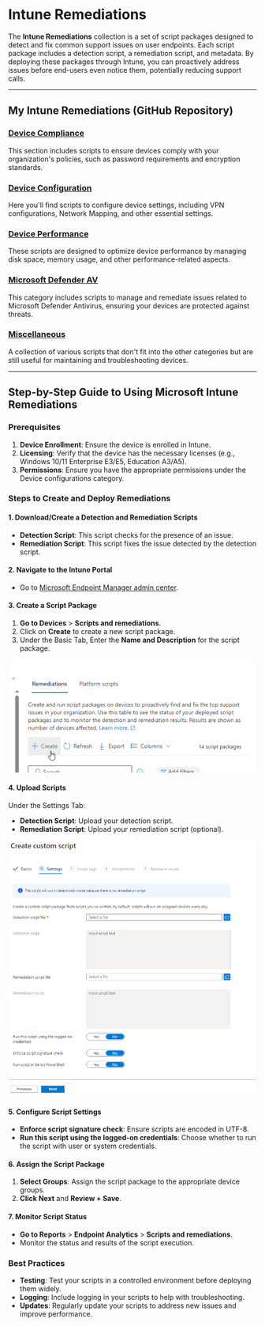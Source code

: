 # Intune Remediations

The **Intune Remediations** collection is a set of script packages designed to detect and fix common support issues on user endpoints. Each script package includes a detection script, a remediation script, and metadata. By deploying these packages through Intune, you can proactively address issues before end-users even notice them, potentially reducing support calls.

---
## My Intune Remediations (GitHub Repository)

### [Device Compliance](https://github.com/AntoPorter/Intune-Remediations/tree/main/DeviceCompliance/)

This section includes scripts to ensure devices comply with your organization's policies, such as password requirements and encryption standards.

### [Device Configuration](https://github.com/AntoPorter/Intune-Remediations/tree/main/DeviceConfiguration/)

Here you'll find scripts to configure device settings, including VPN configurations, Network Mapping,  and other essential settings.

### [Device Performance](https://github.com/AntoPorter/Intune-Remediations/tree/main/DevicePerformance/)

These scripts are designed to optimize device performance by managing disk space, memory usage, and other performance-related aspects.

### [Microsoft Defender AV](https://github.com/AntoPorter/Intune-Remediations/tree/main/MicrosoftDefenderAV/)

This category includes scripts to manage and remediate issues related to Microsoft Defender Antivirus, ensuring your devices are protected against threats.

### [Miscellaneous](https://github.com/AntoPorter/Intune-Remediations/tree/main/Miscellaneous/)

A collection of various scripts that don't fit into the other categories but are still useful for maintaining and troubleshooting devices.

---

## Step-by-Step Guide to Using Microsoft Intune Remediations

### Prerequisites
1. **Device Enrollment**: Ensure the device is enrolled in Intune.
2. **Licensing**: Verify that the device has the necessary licenses (e.g., Windows 10/11 Enterprise E3/E5, Education A3/A5).
3. **Permissions**: Ensure you have the appropriate permissions under the Device configurations category.

### Steps to Create and Deploy Remediations

#### 1. Download/Create a Detection and Remediation Scripts

- **Detection Script**: This script checks for the presence of an issue.
- **Remediation Script**: This script fixes the issue detected by the detection script.

#### 2. Navigate to the Intune Portal

- Go to [Microsoft Endpoint Manager admin center](https://endpoint.microsoft.com).

#### 3. Create a Script Package

1. **Go to Devices** > **Scripts and remediations**.
2. Click on **Create** to create a new script package.
3. Under the Basic Tab, Enter the **Name and Description** for the script package.

![Remediations-CreateScriptPackage](./Images/remediations-createscriptpackage.png)

#### 4. Upload Scripts

Under the Settings Tab:
 - **Detection Script**: Upload your detection script.
 - **Remediation Script**: Upload your remediation script (optional).

![Remediations-ScriptSettings](./Images/remediations-scriptsettings.png)

#### 5. Configure Script Settings

- **Enforce script signature check**: Ensure scripts are encoded in UTF-8.
- **Run this script using the logged-on credentials**: Choose whether to run the script with user or system credentials.


#### 6. Assign the Script Package

1. **Select Groups**: Assign the script package to the appropriate device groups.
2. **Click Next** and **Review + Save**.

#### 7. Monitor Script Status

- **Go to Reports** > **Endpoint Analytics** > **Scripts and remediations**.
- Monitor the status and results of the script execution.

### Best Practices

- **Testing**: Test your scripts in a controlled environment before deploying them widely.
- **Logging**: Include logging in your scripts to help with troubleshooting.
- **Updates**: Regularly update your scripts to address new issues and improve performance.